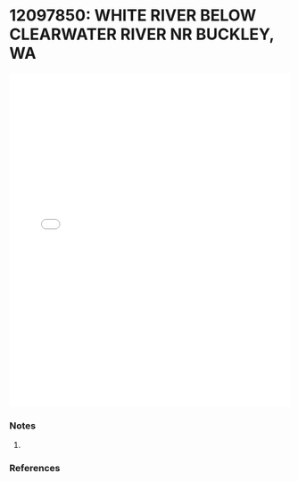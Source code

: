 # 12097850: WHITE RIVER BELOW CLEARWATER RIVER NR BUCKLEY, WA

<iframe src="/distribution_estimation/_static/stations/12097850_fdc.html" width="100%" height="600" frameborder="0"></iframe>

### Notes
1. 

### References

